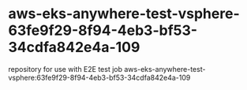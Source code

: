 # aws-eks-anywhere-test-vsphere-63fe9f29-8f94-4eb3-bf53-34cdfa842e4a-109
repository for use with E2E test job aws-eks-anywhere-test-vsphere:63fe9f29-8f94-4eb3-bf53-34cdfa842e4a-109
